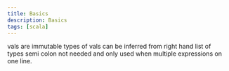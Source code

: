 ```yaml
---
title: Basics
description: Basics
tags: [scala]
---
```


vals are immutable
types of vals can be inferred from right hand
list of types
semi colon not needed and only used when multiple expressions on one line.
